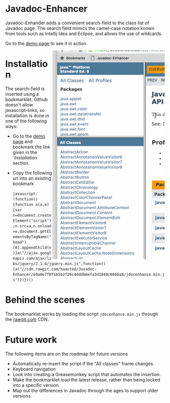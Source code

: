 # Javadoc-Enhancer
Javadoc-Enhander adds a convenient search-field to the class list of Javadoc page. The search field mimics the camel-case notation known from tools such as Intellij Idea and Eclipse, and allows the use of wildcards.

Go to the [demo page](http://bitcraft.dk/Javadoc-Enhancer/ "demopage") to see it in action.

<img align="right" src="images/example1.gif">

# Installation

The search-field is inserted using a bookmarklet. Github doesn't allow javascript-links, so installation is done in one of the following ways:
* Go to the [demo page](http://bitcraft.dk/Javadoc-Enhancer/) and bookmark the link given in the ´*Installation* section.
* Copy the following url into an existing bookmark

    `javascript:(function(){function a(a,e){var n=document.createElement("script");n.src=a,n.onload=e,document.getElementsByTagName("head")[0].appendChild(n)}a("//ajax.googleapis.com/ajax/libs/jquery/2.1.4/jquery.min.js",function(){a("//cdn.rawgit.com/haasted/Javadoc-Enhancer/e9a0e7f8f165b2f26c4dddb6efa3d1849c666ba8/jdocenhance.min.js")})})()`

# Behind the scenes

The bookmarklet works by loading the script `jdocenhance.min.js` through the [rawgit.com](http://rawgit.com/) CDN.

# Future work

The following items are on the roadmap for future versions

* Automatically re-insert the script if the "All classes" frame changes.
* Keyboard navigation
* Look into creating a Greasemonkey script that automates the insertion.
* Make the bookmarklet load the latest release, rather than being locked into a specific version.
* Map out the differences in Javadoc through the ages to support older versions.